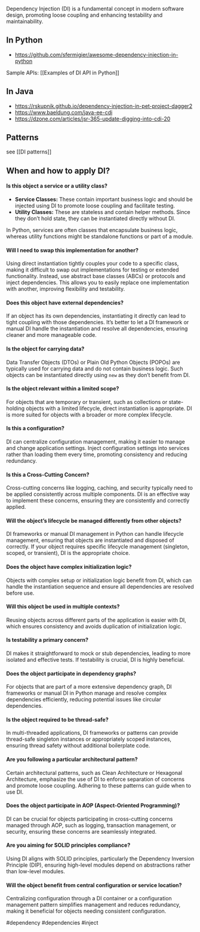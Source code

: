 Dependency Injection (DI) is a fundamental concept in modern software design, promoting loose coupling and enhancing testability and maintainability.

## In Python

- https://github.com/sfermigier/awesome-dependency-injection-in-python

Sample APIs: [[Examples of DI API in Python]]
## In Java

- https://rskupnik.github.io/dependency-injection-in-pet-project-dagger2
- https://www.baeldung.com/java-ee-cdi
- https://dzone.com/articles/jsr-365-update-digging-into-cdi-20

## Patterns

see [[DI patterns]]

## When and how to apply DI?

#### Is this object a service or a utility class?

- **Service Classes:** These contain important business logic and should be injected using DI to promote loose coupling and facilitate testing.
- **Utility Classes:** These are stateless and contain helper methods. Since they don’t hold state, they can be instantiated directly without DI.

In Python, services are often classes that encapsulate business logic, whereas utility functions might be standalone functions or part of a module.

#### Will I need to swap this implementation for another?

Using direct instantiation tightly couples your code to a specific class, making it difficult to swap out implementations for testing or extended functionality. Instead, use abstract base classes (ABCs) or protocols and inject dependencies. This allows you to easily replace one implementation with another, improving flexibility and testability.

#### Does this object have external dependencies?

If an object has its own dependencies, instantiating it directly can lead to tight coupling with those dependencies. It’s better to let a DI framework or manual DI handle the instantiation and resolve all dependencies, ensuring cleaner and more manageable code.

#### Is the object for carrying data?

Data Transfer Objects (DTOs) or Plain Old Python Objects (POPOs) are typically used for carrying data and do not contain business logic. Such objects can be instantiated directly using `new` as they don’t benefit from DI.

#### Is the object relevant within a limited scope?

For objects that are temporary or transient, such as collections or state-holding objects with a limited lifecycle, direct instantiation is appropriate. DI is more suited for objects with a broader or more complex lifecycle.

#### Is this a configuration?

DI can centralize configuration management, making it easier to manage and change application settings. Inject configuration settings into services rather than loading them every time, promoting consistency and reducing redundancy.

#### Is this a Cross-Cutting Concern?

Cross-cutting concerns like logging, caching, and security typically need to be applied consistently across multiple components. DI is an effective way to implement these concerns, ensuring they are consistently and correctly applied.

#### Will the object’s lifecycle be managed differently from other objects?

DI frameworks or manual DI management in Python can handle lifecycle management, ensuring that objects are instantiated and disposed of correctly. If your object requires specific lifecycle management (singleton, scoped, or transient), DI is the appropriate choice.

#### Does the object have complex initialization logic?

Objects with complex setup or initialization logic benefit from DI, which can handle the instantiation sequence and ensure all dependencies are resolved before use.

#### Will this object be used in multiple contexts?

Reusing objects across different parts of the application is easier with DI, which ensures consistency and avoids duplication of initialization logic.

#### Is testability a primary concern?

DI makes it straightforward to mock or stub dependencies, leading to more isolated and effective tests. If testability is crucial, DI is highly beneficial.

#### Does the object participate in dependency graphs?

For objects that are part of a more extensive dependency graph, DI frameworks or manual DI in Python manage and resolve complex dependencies efficiently, reducing potential issues like circular dependencies.

#### Is the object required to be thread-safe?

In multi-threaded applications, DI frameworks or patterns can provide thread-safe singleton instances or appropriately scoped instances, ensuring thread safety without additional boilerplate code.

#### Are you following a particular architectural pattern?

Certain architectural patterns, such as Clean Architecture or Hexagonal Architecture, emphasize the use of DI to enforce separation of concerns and promote loose coupling. Adhering to these patterns can guide when to use DI.

#### Does the object participate in AOP (Aspect-Oriented Programming)?

DI can be crucial for objects participating in cross-cutting concerns managed through AOP, such as logging, transaction management, or security, ensuring these concerns are seamlessly integrated.

#### Are you aiming for SOLID principles compliance?

Using DI aligns with SOLID principles, particularly the Dependency Inversion Principle (DIP), ensuring high-level modules depend on abstractions rather than low-level modules.

#### Will the object benefit from central configuration or service location?

Centralizing configuration through a DI container or a configuration management pattern simplifies management and reduces redundancy, making it beneficial for objects needing consistent configuration.

<!-- Keywords -->
#dependency #dependencies #inject
<!-- /Keywords -->
